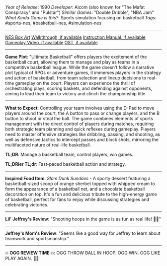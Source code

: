 *Year of Release*: 1990
*Developer*: Aicom (also known for "The Mafat Conspiracy" and "Pulstar")
*Similar Games*: "Double Dribble", "NBA Jam"
*What Kinda Game is this?*: Sports simulation focusing on basketball
*Tags:* #sports-nes, #basketball-nes, #simulation-nes

---
[NES Box Art](https://www.google.com/search?tbm=isch&q=NES+Box+Art+Ultimate+Basketball) 
[Walkthrough, if available](https://www.google.com/search?q=Walkthrough+NES+Ultimate+Basketball)
[Instruction Manual, if available](https://www.google.com/search?q=NES+Instruction+Manual+Ultimate+Basketball)
[Gameplay Video, if available](https://www.youtube.com/results?search_query=gameplay+NES+Ultimate+Basketball) 
[OST, if available](https://www.youtube.com/results?search_query=gameplay+NES+Ultimate+Basketball+OST)

- - -
**Game Plot**: "Ultimate Basketball" offers players the excitement of the basketball court, allowing them to manage and play as teams in a competitive basketball league. While the game doesn't follow a narrative plot typical of RPGs or adventure games, it immerses players in the strategy and action of basketball, from team selection and lineup decisions to real-time gameplay on the court. Players can experience the thrill of orchestrating plays, scoring baskets, and defending against opponents, aiming to lead their team to victory and clinch the championship title.

- - -
**What to Expect**: Controlling your team involves using the D-Pad to move players around the court, the A button to pass or change players, and the B button to shoot or steal the ball. The game combines elements of sports management with the direct control of players during matches, requiring both strategic team planning and quick reflexes during gameplay. Players need to master offensive strategies like dribbling, passing, and shooting, as well as defensive tactics to intercept passes and block shots, mirroring the multifaceted nature of real-life basketball.

**TL;DR**: Manage a basketball team, control players, win games.

**TL;DRier TL;dr**: Fast-paced basketball action and strategy.

---
**Inspired Food Item**: *Slam Dunk Sundaes* - A sporty dessert featuring a basketball-sized scoop of orange sherbet topped with whipped cream to form the appearance of a basketball net, and a chocolate basketball decoration on top. It's a fun and delicious tribute to the high-energy game of basketball, perfect for fans to enjoy while discussing strategies and celebrating victories.

---
**Lil' Jeffrey's Review**: "Shooting hoops in the game is as fun as real life! 🏀😄"

---
**Jeffrey's Mom's Review**: "Seems like a good way for Jeffrey to learn about teamwork and sportsmanship."

---
🔥 **OGG REVIEW TIME** 🔥: OGG THROW BALL IN HOOP. OGG WIN. OGG LIKE PLAY AGAIN. 🏀🔥
